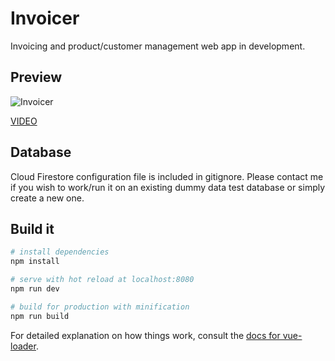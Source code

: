# Invoicer

Invoicing and product/customer management web app in development.

## Preview

![Invoicer](http://www.emilwojcik.com/screenshots/invoicerSS.png)


[VIDEO](http://www.emilwojcik.com/video/invoicerfinal.mp4)

## Database

Cloud Firestore configuration file is included in gitignore. 
Please contact me if you wish to work/run it on an existing dummy data test database or simply create a new one. 

## Build it

``` bash
# install dependencies
npm install

# serve with hot reload at localhost:8080
npm run dev

# build for production with minification
npm run build
```

For detailed explanation on how things work, consult the [docs for vue-loader](http://vuejs.github.io/vue-loader).
